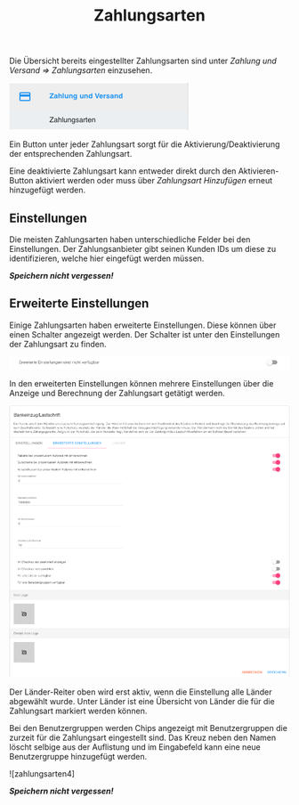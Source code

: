 ﻿---
layout: post
title: Zahlungsarten
tags: versand-zahlung
permalink: /versand-zahlung/:title
---


Die Übersicht bereits eingestellter Zahlungsarten sind unter *Zahlung und Versand => Zahlungsarten* einzusehen.


![zahlungsarten1]


Ein Button unter jeder Zahlungsart sorgt für die Aktivierung/Deaktivierung der entsprechenden Zahlungsart.


Eine deaktivierte Zahlungsart kann entweder direkt durch den Aktivieren-Button aktiviert werden oder muss über *Zahlungsart Hinzufügen* erneut hinzugefügt werden.


## Einstellungen


Die meisten Zahlungsarten haben unterschiedliche Felder bei den Einstellungen.
Der Zahlungsanbieter gibt seinen Kunden IDs um diese zu identifizieren, welche hier eingefügt werden müssen.


***Speichern nicht vergessen!***


## Erweiterte Einstellungen


Einige Zahlungsarten haben erweiterte Einstellungen. Diese können über einen Schalter angezeigt werden.
Der Schalter ist unter den Einstellungen der Zahlungsart zu finden.


![zahlungsarten2]


In den erweiterten Einstellungen können mehrere Einstellungen über die Anzeige und Berechnung der Zahlungsart getätigt werden.


![zahlungsarten3]


Der Länder-Reiter oben wird erst aktiv, wenn die Einstellung alle Länder abgewählt wurde. Unter Länder ist eine Übersicht von Länder die für die Zahlungsart markiert werden können.


Bei den Benutzergruppen werden Chips angezeigt mit Benutzergruppen die zurzeit für die Zahlungsart eingestellt sind.
Das Kreuz neben den Namen löscht selbige aus der Auflistung und im Eingabefeld kann eine neue Benutzergruppe hinzugefügt werden.


![zahlungsarten4]


***Speichern nicht vergessen!***


[zahlungsarten1]: /img/zahlung-versand/zahlungsarten.png
[zahlungsarten2]: /img/zahlung-versand/einstellungen.png
[zahlungsarten3]: /img/zahlung-versand/einstellungen2.png
[zahlungsarten3]: /img/zahlung-versand/benutzergruppen.png